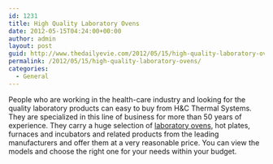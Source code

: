```yaml
---
id: 1231
title: High Quality Laboratory Ovens
date: 2012-05-15T04:24:00+00:00
author: admin
layout: post
guid: http://www.thedailyevie.com/2012/05/15/high-quality-laboratory-ovens/
permalink: /2012/05/15/high-quality-laboratory-ovens/
categories:
  - General
---
```

People who are working in the health-care industry and looking for the quality laboratory products can easy to buy from H&C Thermal Systems. They are specialized in this line of business for more than 50 years of experience. They carry a huge selection of [laboratory ovens](http://www.affordablelabovens.com/), hot plates, furnaces and incubators and related products from the leading manufacturers and offer them at a very reasonable price. You can view the models and choose the right one for your needs within your budget.